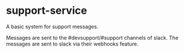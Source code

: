 # support-service

A basic system for support messages.

Messages are sent to the #devsupport/#support channels of slack. The messages
are sent to slack via their webhooks feature.
